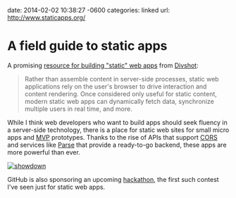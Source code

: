 date: 2014-02-02 10:38:27 -0600
categories: linked
url: http://www.staticapps.org/

# A field guide to static apps

A promising [resource for building "static" web apps][guide] from [Divshot][]:

> Rather than assemble content in server-side processes, static web
> applications rely on the user's browser to drive interaction and content
> rendering. Once considered only useful for static content, modern static web
> apps can dynamically fetch data, synchronize multiple users in real time, and
> more. 

While I think web developers who want to build apps should seek fluency in a
server-side technology, there is a place for static web sites for small micro
apps and [MVP][] prototypes. Thanks to the rise of APIs that support [CORS][]
and services like [Parse][] that provide a ready-to-go backend, these apps are
more powerful than ever.

[![showdown][logo]][hackathon]

GitHub is also sponsoring an upcoming [hackathon][], the first such contest
I've seen just for static web apps.


[guide]: http://www.staticapps.org/
[Divshot]: http://divshot.io
[MVP]:http://en.wikipedia.org/wiki/Minimum_viable_product
[CORS]: http://en.wikipedia.org/wiki/Cross-origin_resource_sharing
[Parse]: https://parse.com/
[hackathon]: http://www.staticshowdown.com/
[logo]: http://cl.ly/image/0Q3P1I3Z071R/static-showdown-transparent-light.png

